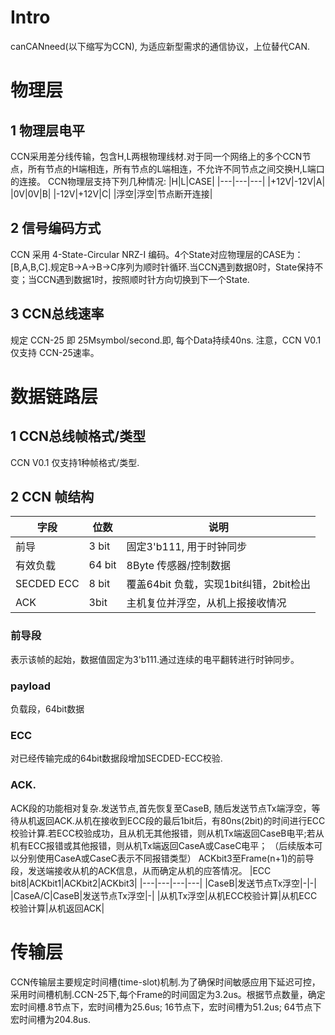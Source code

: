 # Intro
canCANneed(以下缩写为CCN), 为适应新型需求的通信协议，上位替代CAN.
# 物理层
## 1 物理层电平
CCN采用差分线传输，包含H,L两根物理线材.对于同一个网络上的多个CCN节点，所有节点的H端相连，所有节点的L端相连，不允许不同节点之间交换H,L端口的连接。
CCN物理层支持下列几种情况:
|H|L|CASE|
|---|---|---|
|+12V|-12V|A|
|0V|0V|B|
|-12V|+12V|C|
|浮空|浮空|节点断开连接|
## 2 信号编码方式
CCN 采用 4-State-Circular NRZ-I 编码。4个State对应物理层的CASE为：\[B,A,B,C\].规定B->A->B->C序列为顺时针循环.当CCN遇到数据0时，State保持不变；当CCN遇到数据1时，按照顺时针方向切换到下一个State.
## 3 CCN总线速率
规定 CCN-25 即 25Msymbol/second.即, 每个Data持续40ns. 
注意，CCN V0.1 仅支持 CCN-25速率。
# 数据链路层
## 1 CCN总线帧格式/类型
CCN V0.1 仅支持1种帧格式/类型.
## 2 CCN 帧结构
| 字段    | 位数   | 说明  |
| ----- | ------ | ------------------------- |
| 前导    | 3 bit  | 固定3'b111, 用于时钟同步|
| 有效负载  | 64 bit | 8Byte 传感器/控制数据|
| SECDED ECC | 8 bit  | 覆盖64bit 负载，实现1bit纠错，2bit检出 |
|ACK|3bit|主机复位并浮空，从机上报接收情况|
### 前导段
表示该帧的起始，数据值固定为3'b111.通过连续的电平翻转进行时钟同步。
### payload
负载段，64bit数据
### ECC
对已经传输完成的64bit数据段增加SECDED-ECC校验.
### ACK.
ACK段的功能相对复杂.发送节点,首先恢复至CaseB, 随后发送节点Tx端浮空，等待从机返回ACK.从机在接收到ECC段的最后1bit后，有80ns(2bit)的时间进行ECC校验计算.若ECC校验成功，且从机无其他报错，则从机Tx端返回CaseB电平;若从机有ECC报错或其他报错，则从机Tx端返回CaseA或CaseC电平；
（后续版本可以分别使用CaseA或CaseC表示不同报错类型）
ACKbit3至Frame(n+1)的前导段，发送端接收从机的ACK信息，从而确定从机的应答情况。
|ECC bit8|ACKbit1|ACKbit2|ACKbit3|
|---|---|---|---|
|CaseB|发送节点Tx浮空|-|-|
|CaseA/C|CaseB|发送节点Tx浮空|-|
|从机Tx浮空|从机ECC校验计算|从机ECC校验计算|从机返回ACK|

# 传输层
CCN传输层主要规定时间槽(time-slot)机制.为了确保时间敏感应用下延迟可控，采用时间槽机制.CCN-25下,每个Frame的时间固定为3.2us。根据节点数量，确定宏时间槽.8节点下，宏时间槽为25.6us; 16节点下，宏时间槽为51.2us; 64节点下宏时间槽为204.8us.

